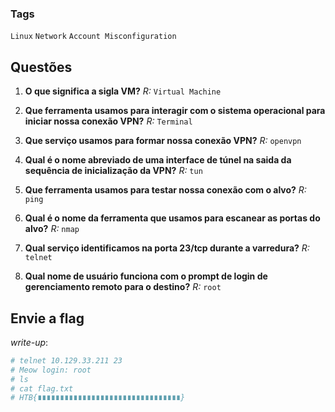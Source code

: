 ### Tags 
`Linux` `Network` `Account Misconfiguration`
## Questões 

1. **O que significa a sigla VM?** 
*R:* `Virtual Machine`

2. **Que ferramenta usamos para interagir com o sistema operacional para iniciar nossa conexão VPN?**
*R:* `Terminal`

3. **Que serviço usamos para formar nossa conexão VPN?**
*R:* `openvpn`

4.  **Qual é o nome abreviado de uma interface de túnel na saida da sequência de inicialização da VPN?**
*R:* `tun`

5. **Que ferramenta usamos para testar nossa conexão com o alvo?**
*R:* `ping`

6. **Qual é o nome da ferramenta que usamos para escanear as portas do alvo?**
*R:* `nmap`

7. **Qual serviço identificamos na porta 23/tcp durante a varredura?**
*R:* `telnet`

8. **Qual nome de usuário funciona com o prompt de login de gerenciamento remoto para o destino?**
*R:* `root`

## **Envie a flag**
_write-up_:
~~~bash
# telnet 10.129.33.211 23
# Meow login: root
# ls
# cat flag.txt
# HTB{∎∎∎∎∎∎∎∎∎∎∎∎∎∎∎∎∎∎∎∎∎∎∎∎∎∎∎∎∎∎∎∎}
~~~

